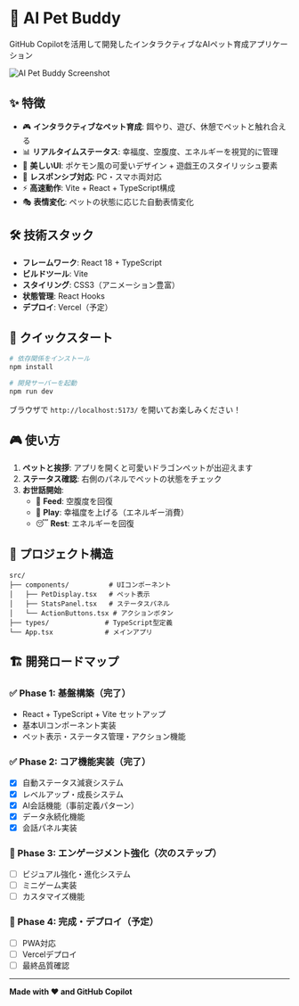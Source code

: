 # 🐾 AI Pet Buddy

GitHub Copilotを活用して開発したインタラクティブなAIペット育成アプリケーション

![AI Pet Buddy Screenshot](https://via.placeholder.com/600x400?text=AI+Pet+Buddy+Screenshot)

## ✨ 特徴

- 🎮 **インタラクティブなペット育成**: 餌やり、遊び、休憩でペットと触れ合える
- 📊 **リアルタイムステータス**: 幸福度、空腹度、エネルギーを視覚的に管理
- 🎨 **美しいUI**: ポケモン風の可愛いデザイン + 遊戯王のスタイリッシュ要素
- 📱 **レスポンシブ対応**: PC・スマホ両対応
- ⚡ **高速動作**: Vite + React + TypeScript構成
- 🎭 **表情変化**: ペットの状態に応じた自動表情変化

## 🛠️ 技術スタック

- **フレームワーク**: React 18 + TypeScript
- **ビルドツール**: Vite
- **スタイリング**: CSS3（アニメーション豊富）
- **状態管理**: React Hooks
- **デプロイ**: Vercel（予定）

## 🚀 クイックスタート

```bash
# 依存関係をインストール
npm install

# 開発サーバーを起動
npm run dev
```

ブラウザで `http://localhost:5173/` を開いてお楽しみください！

## 🎮 使い方

1. **ペットと挨拶**: アプリを開くと可愛いドラゴンペットが出迎えます
2. **ステータス確認**: 右側のパネルでペットの状態をチェック
3. **お世話開始**:
   - 🍖 **Feed**: 空腹度を回復
   - 🎾 **Play**: 幸福度を上げる（エネルギー消費）
   - 😴 **Rest**: エネルギーを回復

## 📂 プロジェクト構造

```
src/
├── components/          # UIコンポーネント
│   ├── PetDisplay.tsx   # ペット表示
│   ├── StatsPanel.tsx   # ステータスパネル
│   └── ActionButtons.tsx # アクションボタン
├── types/              # TypeScript型定義
└── App.tsx             # メインアプリ
```

## 🏗️ 開発ロードマップ

### ✅ Phase 1: 基盤構築（完了）
- React + TypeScript + Vite セットアップ
- 基本UIコンポーネント実装
- ペット表示・ステータス管理・アクション機能

### ✅ Phase 2: コア機能実装（完了）
- [x] 自動ステータス減衰システム
- [x] レベルアップ・成長システム
- [x] AI会話機能（事前定義パターン）
- [x] データ永続化機能
- [x] 会話パネル実装

### 🚧 Phase 3: エンゲージメント強化（次のステップ）
- [ ] ビジュアル強化・進化システム
- [ ] ミニゲーム実装
- [ ] カスタマイズ機能

### 🚀 Phase 4: 完成・デプロイ（予定）
- [ ] PWA対応
- [ ] Vercelデプロイ
- [ ] 最終品質確認

---

**Made with ❤️ and GitHub Copilot**
